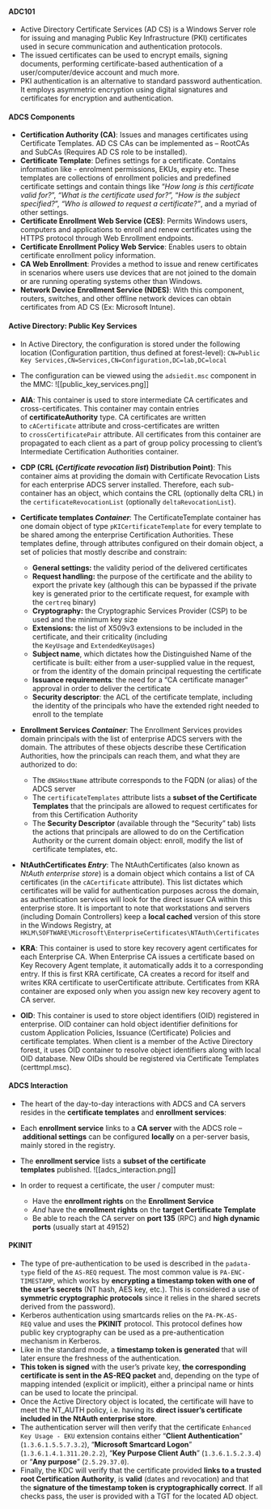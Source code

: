 #### ADC101 ####
- Active Directory Certificate Services (AD CS) is a Windows Server role for issuing and managing Public Key Infrastructure (PKI) certificates used in secure communication and authentication protocols.
- The issued certificates can be used to encrypt emails, signing documents, performing certificate-based authentication of a user/computer/device account and much more.
- PKI authentication is an alternative to standard password authentication. It employs asymmetric encryption using digital signatures and certificates for encryption and authentication.

#### ADCS Components ####
- **Certification Authority (CA)**: Issues and manages certificates using Certificate Templates. AD CS CAs can be implemented as – RootCAs and SubCAs (Requires AD CS role to be installed).
- **Certificate Template**: Defines settings for a certificate. Contains information like - enrolment permissions, EKUs, expiry etc. These templates are collections of enrollment policies and predefined certificate settings and contain things like “_How long is this certificate valid for?_”, _“What is the certificate used for?”,_ “_How is the subject specified?_”, _“Who is allowed to request a certificate?”_, and a myriad of other settings.
- **Certificate Enrollment Web Service (CES)**: Permits Windows users, computers and applications to enroll and renew certificates using the HTTPS protocol through Web Enrollment endpoints.
- **Certificate Enrollment Policy Web Service**: Enables users to obtain certificate enrollment policy information. 
- **CA Web Enrollment**: Provides a method to issue and renew certificates in scenarios where users use devices that are not joined to the domain or are running operating systems other than Windows.
- **Network Device Enrollment Service (NDES)**: With this component, routers, switches, and other offline network devices can obtain certificates from AD CS (Ex: Microsoft Intune).

#### Active Directory: Public Key Services ####
- In Active Directory, the configuration is stored under the following location (Configuration partition, thus defined at forest-level):
`CN=Public Key Services,CN=Services,CN=Configuration,DC=lab,DC=local`
- The configuration can be viewed using the `adsiedit.msc` component in the MMC:
![[public_key_services.png]]

- **AIA**: This container is used to store intermediate CA certificates and cross-certificates. This container may contain entries of **certificateAuthority** type. CA certificates are written to `cACertificate` attribute and cross-certificates are written to `crossCertificatePair` attribute. All certificates from this container are propagated to each client as a part of group policy processing to client’s Intermediate Certification Authorities container.
-  **CDP (CRL (_Certificate revocation list_) Distribution Point)**: This container aims at providing the domain with Certificate Revocation Lists for each enterprise ADCS server installed. Therefore, each sub-container has an object, which contains the CRL (optionally delta CRL) in the `certificateRevocationList` (optionally `deltaRevocationList`).
- **Certificate templates _Container_**: The CertificateTemplate container has one domain object of type `pKICertificateTemplate` for every template to be shared among the enterprise Certification Authorities. These templates define, through attributes configured on their domain object, a set of policies that mostly describe and constrain:
	- **General settings:** the validity period of the delivered certificates
	- **Request handling:** the purpose of the certificate and the ability to export the private key (although this can be bypassed if the private key is generated prior to the certificate request, for example with the `certreq` binary)
	- **Cryptography:** the Cryptographic Services Provider (CSP) to be used and the minimum key size
	- **Extensions:** the list of X509v3 extensions to be included in the certificate, and their criticality (including the `KeyUsage` and `ExtendedKeyUsages`)
	- **Subject name**, which dictates how the Distinguished Name of the certificate is built: either from a user-supplied value in the request, or from the identity of the domain principal requesting the certificate
	- **Issuance requirements**_:_ the need for a “CA certificate manager” approval in order to deliver the certificate
	- **Security descriptor**_:_ the ACL of the certificate template, including the identity of the principals who have the extended right needed to enroll to the template 
- **Enrollment Services _Container_**: The Enrollment Services provides domain principals with the list of enterprise ADCS servers with the domain. The attributes of these objects describe these Certification Authorities, how the principals can reach them, and what they are authorized to do:
	- The `dNSHostName` attribute corresponds to the FQDN (or alias) of the ADCS server
	- The `certificateTemplates` attribute lists a **subset of the Certificate Templates** that the principals are allowed to request certificates for from this Certification Authority
	- The **Security Descriptor** (available through the “Security” tab) lists the actions that principals are allowed to do on the Certification Authority or the current domain object: enroll, modify the list of certificate templates, etc.
- **NtAuthCertificates _Entry_**: The NtAuthCertificates (also known as _NtAuth enterprise store_) is a domain object which contains a list of CA certificates (in the `cACertificate` attribute). This list dictates which certificates will be valid for authentication purposes across the domain, as authentication services will look for the direct issuer CA within this enterprise store. It is important to note that workstations and servers (including Domain Controllers) keep a **local cached** version of this store in the Windows Registry, at `HKLM\SOFTWARE\Microsoft\EnterpriseCertificates\NTAuth\Certificates`
- **KRA**: This container is used to store key recovery agent certificates for each Enterprise CA. When Enterprise CA issues a certificate based on Key Recovery Agent template, it automatically adds it to a corresponding entry. If this is first KRA certificate, CA creates a record for itself and writes KRA certificate to userCertificate attribute. Certificates from KRA container are exposed only when you assign new key recovery agent to CA server.
- **OID**: This container is used to store object identifiers (OID) registered in enterprise. OID container can hold object identifier definitions for custom Application Policies, Issuance (Certificate) Policies and certificate templates. When client is a member of the Active Directory forest, it uses OID container to resolve object identifiers along with local OID database. New OIDs should be registered via Certificate Templates (certtmpl.msc).


#### ADCS Interaction ####
- The heart of the day-to-day interactions with ADCS and CA servers resides in the **certificate templates** and **enrollment services**:
- Each **enrollment service** links to a **CA server** with the ADCS role – **additional settings** can be configured **locally** on a per-server basis, mainly stored in the registry.
- The **enrollment service** lists a **subset of the certificate templates** published.
![[adcs_interaction.png]]

- In order to request a certificate, the user / computer must: ​
	- Have the **enrollment rights** on the **Enrollment Service**
	- _And_ have the **enrollment rights** on the **target Certificate Template**​
	- Be able to reach the CA server on **port 135** (RPC) and **high dynamic ports** (usually start at 49152)

#### PKINIT ####
- The type of pre-authentication to be used is described in the `padata-type` field of the `AS-REQ` request. The most common value is `PA-ENC-TIMESTAMP`, which works by **encrypting a timestamp token with one of the user’s secrets** (NT hash, AES key, etc.). This is considered  a use of **symmetric cryptographic protocols** since it relies in the shared secrets derived from the password).
- Kerberos authentication using smartcards relies on the `PA-PK-AS-REQ` value and uses the **PKINIT** protocol. This protocol defines how public key cryptography can be used as a pre-authentication mechanism in Kerberos.
- Like in the standard mode, a **timestamp token is generated** that will later ensure the freshness of the authentication.
- **This token is signed** with the user’s private key, **the corresponding certificate is sent in the AS-REQ packet** and, depending on the type of mapping intended (explicit or implicit), either a principal name or hints can be used to locate the principal.
- Once the Active Directory object is located, the certificate will have to meet the NT_AUTH policy, i.e. having its **direct issuer’s certificate included in the NtAuth enterprise store**.
- The authentication server will then verify that the certificate `Enhanced Key Usage - EKU` extension contains either “**Client Authentication**” (`1.3.6.1.5.5.7.3.2`), “**Microsoft Smartcard Logon**” (`1.3.6.1.4.1.311.20.2.2`), “**Key Purpose Client Auth**” (`1.3.6.1.5.2.3.4`) or “**Any purpose**” (`2.5.29.37.0`).
- Finally, the KDC will verify that the certificate provided **links to a trusted root Certification Authority**, is **valid** (dates and revocation) and that the **signature of the timestamp token is cryptographically correct**. If all checks pass, the user is provided with a TGT for the located AD object.